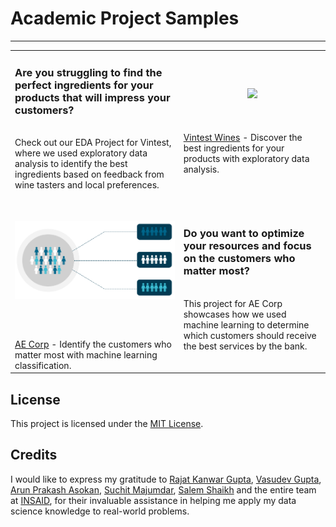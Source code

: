 # Academic Project Samples
---

| | |
|:-- |:-- |
|<h3><strong>Are you struggling to find the perfect ingredients for your products that will impress your customers?</strong></h3><br> Check out our EDA Project for Vintest, where we used exploratory data analysis to identify the best ingredients based on feedback from wine tasters and local preferences.| <p align="center" style="padding-top:20px;padding-bottom:20px;"><img src="https://raw.githubusercontent.com/insaid2018/Term-2/master/wine%20gif%20term%201%20%26%20Term%202.gif"></p> <br> [Vintest Wines](https://github.com/Mihir-Ai-lab/Insaid/tree/main/EDA%20Projects/Vintest%20Wines "Vintest Wines") - Discover the best ingredients for your products with exploratory data analysis. | 
| <p align="center" style="padding-top:30px;padding-bottom:30px;"><img src="https://raw.githubusercontent.com/Mihir-Ai-lab/Academic-Projects/main/Images/Classification.gif"></p> <br> [AE Corp](https://github.com/Mihir-Ai-lab/Insaid/blob/main/ML%20Projects/AE%20Corp/README.md "AE Corp") - Identify the customers who matter most with machine learning classification.| <h3><strong>Do you want to optimize your resources and focus on the customers who matter most?</strong></h3><br> This project for AE Corp showcases how we used machine learning to determine which customers should receive the best services by the bank.|

## License

This project is licensed under the [MIT License](LICENSE).

## Credits

I would like to express my gratitude to [Rajat Kanwar Gupta](https://www.linkedin.com/in/rajatkanwargupta), [Vasudev Gupta](https://www.linkedin.com/in/vasudev-gupta-562a73168), [Arun Prakash Asokan](https://www.linkedin.com/in/arunprakashasokan), [Suchit Majumdar](https://www.linkedin.com/in/suchitmajumdar), [Salem Shaikh](https://www.linkedin.com/in/slmsshk) and the entire team at [INSAID](https://www.linkedin.com/school/insaid/), for their invaluable assistance in helping me apply my data science knowledge to real-world problems.
